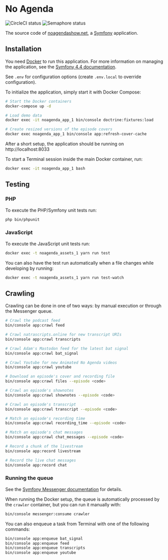 # No Agenda

<img src="https://circleci.com/gh/codedmonkey/noagenda.svg?style=shield" alt="CircleCI status">
<img src="https://codedmonkey.semaphoreci.com/badges/noagenda/branches/develop.svg" alt="Semaphore status">

The source code of [noagendashow.net](https://www.noagendashow.net),
a [Symfony](https://symfony.com/) application.

## Installation

You need [Docker](https://www.docker.com/) to run this application. For more
information on managing the application, see the [Symfony 4.4 documentation](https://symfony.com/doc/4.4/index.html).

See `.env` for configuration options (create `.env.local` to override configuration).

To initialize the application, simply start it with Docker Compose:

```bash
# Start the Docker containers
docker-compose up -d

# Load demo data
docker exec -it noagenda_app_1 bin/console doctrine:fixtures:load

# Create resized versions of the episode covers
docker exec noagenda_app_1 bin/console app:refresh-cover-cache
```

After a short setup, the application should be running on http://localhost:8033

To start a Terminal session inside the main Docker container, run:
```bash
docker exec -it noagenda_app_1 bash
```

## Testing
### PHP
To execute the PHP/Symfony unit tests run:
```bash
php bin/phpunit
```

### JavaScript
To execute the JavaScript unit tests run:
```bash
docker exec -t noagenda_assets_1 yarn run test
```

You can also have the test run automatically when a file changes while developing by running:
```bash
docker exec -t noagenda_assets_1 yarn run test-watch
```

## Crawling

Crawling can be done in one of two ways: by manual execution or through the 
Messenger queue. 

```bash
# Crawl the podcast feed
bin/console app:crawl feed

# Crawl natrascripts.online for new transcript URIs
bin/console app:crawl transcripts

# Crawl Adam's Mastodon feed for the latest bat signal
bin/console app:crawl bat_signal

# Crawl Youtube for new Animated No Agenda videos
bin/console app:crawl youtube

# Download an episode's cover and recording file
bin/console app:crawl files --episode <code>

# Crawl an episode's shownotes
bin/console app:crawl shownotes --episode <code>

# Crawl an episode's transcript
bin/console app:crawl transcript --episode <code>

# Match an episode's recording time
bin/console app:crawl recording_time --episode <code>

# Match an episode's chat messages
bin/console app:crawl chat_messages --episode <code>

# Record a chunk of the livestream
bin/console app:record livestream

# Record the live chat messages
bin/console app:record chat
```

### Running the queue

See the [Symfony Messenger documentation](https://symfony.com/doc/4.4/messenger.html)
for details.

When running the Docker setup, the queue is automatically processed by the 
`crawler` container, but you can run it manually with:

```bash
bin/console messenger:consume crawler
```

You can also enqueue a task from Terminal with one of the following commands:

```bash
bin/console app:enqueue bat_signal
bin/console app:enqueue feed
bin/console app:enqueue transcripts
bin/console app:enqueue youtube
```

